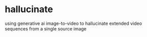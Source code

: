# hallucinate
using generative ai image-to-video to hallucinate extended video sequences from a single source image
